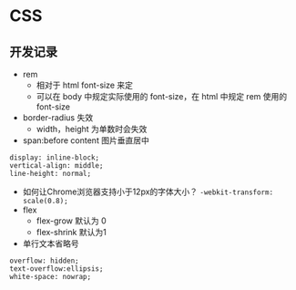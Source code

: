 # CSS

## 开发记录

- rem
  - 相对于 html font-size 来定
  - 可以在 body 中规定实际使用的 font-size，在 html 中规定 rem 使用的 font-size
- border-radius 失效
  - width，height 为单数时会失效
- span:before content 图片垂直居中
```
display: inline-block;
vertical-align: middle;
line-height: normal;
```
- 如何让Chrome浏览器支持小于12px的字体大小？
` -webkit-transform: scale(0.8); `
- flex
  - flex-grow 默认为 0
  - flex-shrink 默认为1
- 单行文本省略号
```
overflow: hidden;
text-overflow:ellipsis;
white-space: nowrap;
```